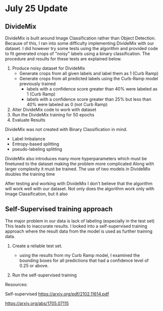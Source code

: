 # July 25 Update 

## DivideMix

DivideMix is built around Image Classification rather than Object Detection. Because of this, I ran into some difficulty implementing DivideMix with our dataset. I did however try some tests using the algorithm and provided code to fit generated crops of "noisy" labels using a binary classification. The procedure and results for these tests are explained below.

1. Produce noisy dataset for DivideMix
    - Generate crops from all given labels and label them as 1 (Curb Ramp)
    - Generate crops from all predicted labels using the Curb-Ramp model previously trained
        - labels with a confidence score greater than 40% were labeled as 1 (Curb Ramp)
        - labels with a confidence score greater than 25% but less than 40% were labeled as 0 (not Curb Ramp)
2. Alter DivideMix code to work with dataset
3. Run the DivideMix training for 50 epochs 
4. Evaluate Results

DivideMix was not created with Binary Classification in mind. 
- Label Imbalance
- Entropy-based splitting 
- pseudo-labeling splitting

DivideMix also introduces many more hyperparameters which must be finetuned to the dataset making the problem more complicated 
Along with larger complexity it must be trained. The use of two models in DivideMix doubles the training time 

After testing and working with DivideMix I don't believe that the algorithm will work well with our dataset. Not only does the algorithm work only with Image Classification, but it also 

## Self-Supervised training approach

The major problem in our data is lack of labeling (especially in the test set) This leads to inaccurate results. I looked into a self-supervised training approach where the result data from the model is used as further training data. 

1. Create a reliable test set. 
    - using the results from my Curb Ramp model, I examined the bounding boxes for all predictions that had a confidence level of 0.25 or above. 

2. Run the self-supervised training


Resources:

Self-supervised
https://arxiv.org/pdf/2102.11614.pdf

https://arxiv.org/abs/1705.07115


